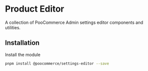 # Product Editor

A collection of PooCommerce Admin settings editor components and utilities.

## Installation

Install the module

```bash
pnpm install @poocommerce/settings-editor --save
```
